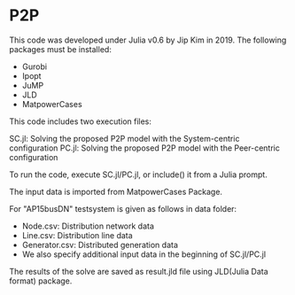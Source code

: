# P2P

This code was developed under Julia v0.6 by Jip Kim in 2019.
The following packages must be installed:

  - Gurobi
  - Ipopt
  - JuMP
  - JLD    
  - MatpowerCases

This code includes two execution files:

SC.jl: Solving the proposed P2P model with the System-centric configuration
PC.jl: Solving the proposed P2P model with the Peer-centric configuration

To run the code, execute SC.jl/PC.jl, or include() it from a Julia prompt.

The input data is imported from MatpowerCases Package.

For "AP15busDN" testsystem is given as follows in data folder:
  - Node.csv: Distribution network data
  - Line.csv: Distribution line data
  - Generator.csv: Distributed generation data
  - We also specify additional input data in the beginning of SC.jl/PC.jl

The results of the solve are saved as result.jld file using JLD(Julia Data format) package.
